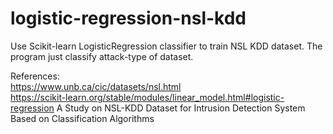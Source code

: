 # logistic-regression-nsl-kdd
Use Scikit-learn LogisticRegression classifier to train NSL KDD dataset.
The program just classify attack-type of dataset.

References:					
https://www.unb.ca/cic/datasets/nsl.html					
https://scikit-learn.org/stable/modules/linear_model.html#logistic-regression
A Study on NSL-KDD Dataset for Intrusion Detection System Based on Classification Algorithms

